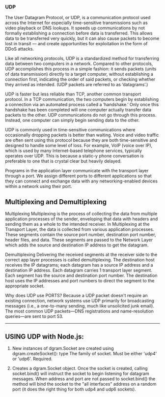 ### UDP

The User Datagram Protocol, or UDP, is a communication protocol used across the Internet for especially time-sensitive transmissions such as video playback or DNS lookups. It speeds up communications by not formally establishing a connection before data is transferred. This allows data to be transferred very quickly, but it can also cause packets to become lost in transit — and create opportunities for exploitation in the form of DDoS attacks.

Like all networking protocols, UDP is a standardized method for transferring data between two computers in a network. Compared to other protocols, UDP accomplishes this process in a simple fashion: it sends packets (units of data transmission) directly to a target computer, without establishing a connection first, indicating the order of said packets, or checking whether they arrived as intended. (UDP packets are referred to as ‘datagrams’.)

UDP is faster but less reliable than TCP, another common transport protocol. In a TCP communication, the two computers begin by establishing a connection via an automated process called a ‘handshake.’ Only once this handshake has been completed will one computer actually transfer data packets to the other.
UDP communications do not go through this process. Instead, one computer can simply begin sending data to the other.

UDP is commonly used in time-sensitive communications where occasionally dropping packets is better than waiting. Voice and video traffic are often sent using this protocol because they are both time-sensitive and designed to handle some level of loss. For example, VoIP (voice over IP), which is used by many Internet-based telephone services, typically operates over UDP. This is because a static-y phone conversation is preferable to one that is crystal clear but heavily delayed.

Programs in the application layer communicate with the transport layer through a port. We assign different ports to different applications so that they can connect and exchange data with any networking-enabled devices within a network using their port.

## Multiplexing and Demultiplexing

Multiplexing
Multiplexing is the process of collecting the data from multiple application processes of the sender, enveloping that data with headers and sending them as a whole to the intended receiver.
In Multiplexing at the Transport Layer, the data is collected from various application processes. These segments contain the source port number, destination port number, header files, and data.
These segments are passed to the Network Layer which adds the source and destination IP address to get the datagram.

Demultiplexing
Delivering the received segments at the receiver side to the correct app layer processes is called demultiplexing.
The destination host receives the IP datagrams; each datagram has a source IP address and a destination IP address.
Each datagram carries 1 transport layer segment.
Each segment has the source and destination port number.
The destination host uses the IP addresses and port numbers to direct the segment to the appropriate socket.

Why does UDP use PORTS?
Because a UDP packet doesn't require an existing connection, network systems use UDP primarily for broadcasting messages (i.e., a one-to-many sending, much like unsolicited junk email). The most common UDP packets—DNS registrations and name-resolution queries—are sent to port 53.

---

## USING UDP with Node.js:

1. New instances of dgram.Socket are created using dgram.createSocket():
   type <string> The family of socket. Must be either 'udp4' or 'udp6'. Required.

2. Creates a dgram.Socket object. Once the socket is created, calling socket.bind() will instruct the socket to begin listening for datagram messages. When address and port are not passed to socket.bind() the method will bind the socket to the "all interfaces" address on a random port (it does the right thing for both udp4 and udp6 sockets).
